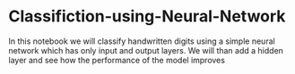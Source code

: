# Classifiction-using-Neural-Network
In this notebook we will classify handwritten digits using a simple neural network which has only input and output layers. We will than add a hidden layer and see how the performance of the model improves
